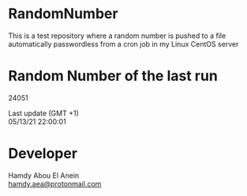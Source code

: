 # RandomNumber    
This is a test repository where a random number is pushed to a file automatically passwordless from a cron job in my Linux CentOS server    
# Random Number of the last run   
24051
      
Last update (GMT +1)    
05/13/21 22:00:01
# Developer    
Hamdy Abou El Anein   
hamdy.aea@protonmail.com
